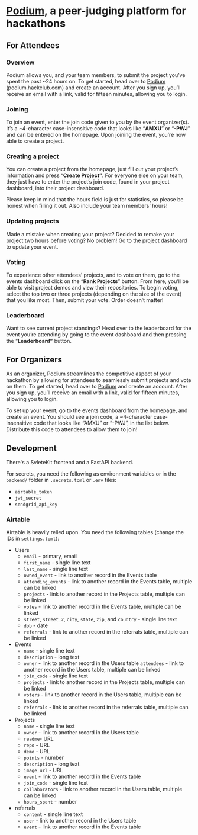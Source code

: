 # [Podium](https://podium.hackclub.com/), a peer-judging platform for hackathons

## For Attendees

### Overview

Podium allows you, and your team members, to submit the project you’ve spent the past ~24 hours on. To get started, head over to [Podium](https://podium.hackclub.com) (podium.hackclub.com) and create an account. After you sign up, you’ll receive an email with a link, valid for fifteen minutes, allowing you to login. 

### Joining

To join an event, enter the join code given to you by the event organizer(s). It’s a ~4-character case-insensitive code that looks like “**AMXU**” or “**-PWJ**” and can be entered on the homepage. Upon joining the event, you’re now able to create a project. 

### Creating a project

You can create a project from the homepage, just fill out your project’s information and press “**Create Project”**. For everyone else on your team, they just have to enter the project’s join code, found in your project dashboard, into their project dashboard.

Please keep in mind that the hours field is just for statistics, so please be honest when filling it out. Also include your team members' hours!

### Updating projects

Made a mistake when creating your project? Decided to remake your project two hours before voting? No problem! Go to the project dashboard to update your event.

### Voting

To experience other attendees’ projects, and to vote on them, go to the events dashboard click on the “**Rank Projects**” button. From here, you’ll be able to visit project demos and view their repositories. To begin voting, select the top two or three projects (depending on the size of the event) that you like most. Then, submit your vote. Order doesn’t matter! 

### Leaderboard

Want to see current project standings? Head over to the leaderboard for the event you’re attending by going to the event dashboard and then pressing the “**Leaderboard”** button.
 

## For Organizers

As an organizer, Podium streamlines the competitive aspect of your hackathon by allowing for attendees to seamlessly submit projects and vote on them. To get started, head over to [Podium](https://podium.hackclub.com/) and create an account. After you sign up, you’ll receive an email with a link, valid for fifteen minutes, allowing you to login. 

To set up your event, go to the events dashboard from the homepage, and create an event. You should see a join code, a ~4-character case-insensitive code that looks like “AMXU” or “-PWJ”, in the list below. Distribute this code to attendees to allow them to join! 

## Development
There's a SvleteKit frontend and a FastAPI backend. 

For secrets, you need the following as environment variables or in the `backend/` folder in `.secrets.toml` or `.env` files:
* `airtable_token`  
* `jwt_secret`
* `sendgrid_api_key`

### Airtable  
Airtable is heavily relied upon. You need the following tables (change the IDs in `settings.toml`):  

* Users
    * `email` - primary, email
    * `first_name` - single line text
    * `last_name` - single line text
    * `owned_event` - link to another record in the Events table
    * `attending_events` - link to another record in the Events table, multiple can be linked
    * `projects` - link to another record in the Projects table, multiple can be linked
    * `votes` - link to another record in the Events table, multiple can be linked
    * `street`, `street_2`, `city`, `state`, `zip`, and `country` - single line text
    * `dob` - date
    * `referrals` - link to another record in the referrals table, multiple can be linked
* Events
    * `name` - single line text
    * `description` - long text
    * `owner` - link to another record in the Users table
    `attendees` - link to another record in the Users table, multiple can be linked
    * `join_code` - single line text
    * `projects` - link to another record in the Projects table, multiple can be linked
    * `voters` - link to another record in the Users table, multiple can be linked
    * `referrals` - link to another record in the referrals table, multiple can be linked
* Projects
    * `name` - single line text
    * `owner` - link to another record in the Users table
    * `readme`- URL
    * `repo` - URL
    * `demo` - URL
    * `points` - number
    * `description` - long text
    * `image_url` - URL
    * `event` - link to another record in the Events table
    * `join_code` - single line text
    * `collaborators` - link to another record in the Users table, multiple can be linked
    * `hours_spent` - number
* referrals
    * `content` - single line text
    * `user` - link to another record in the Users table
    * `event` - link to another record in the Events table